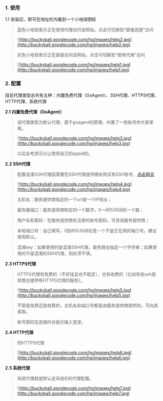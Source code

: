 ### 1. 使用 ###
1.1 安装后，即可在地址栏内看到一个小地球图标

> 蓝色小地球表示正在使用代理访问该网站，点击可切换到“直接连接”访问

> ![http://buckyball.googlecode.com/hg/images/help2.jpg](http://buckyball.googlecode.com/hg/images/help2.jpg)

> 灰色小地球表示正在直接访问该网站，点击可切换到“使用代理”访问

> ![http://buckyball.googlecode.com/hg/images/help1.jpg](http://buckyball.googlecode.com/hg/images/help1.jpg)


### 2. 配置 ###

目前代理类型总共有五种：内置免费代理（GoAgent）、SSH代理、HTTPS代理、HTTP代理、系统代理

**2.1 内置免费代理（GoAgent）**

> 该代理类型为默认代理，基于goagent的原理，内置了一些账号供大家使用。

> ![http://buckyball.googlecode.com/hg/images/help3.jpg](http://buckyball.googlecode.com/hg/images/help3.jpg)

> 以后会考虑可以让使用自己的appid的。

**2.2 SSH代理**

> 配置混淆SSH代理前需要在SSH代理提供商处购买有SSH账号，[点此购买](ServiceProvider.md)

> ![http://buckyball.googlecode.com/hg/images/help4.jpg](http://buckyball.googlecode.com/hg/images/help4.jpg)

> 主机名：服务提供商指定的一个url或一个IP地址；

> 服务器端口：服务提供商制定的一个数字，0～65535间的一个数；

> 用户名和密码：在服务提供商处注册的账号密码，可咨询服务提供商；

> 本地端口号：自己填写，0到65535间任意一个不是正在用的端口号，建议使用默认。

> 混淆key：如果使用的是混淆SSH代理，服务商会指定一个字符串；如果使用的不是混淆的SSH代理，则此项不填。

**2.3 HTTPS代理**

> HTTPS代理有免费的（不好找且也不稳定），也有收费的（比如有些ssh提供商也提供有HTTPS代理的服务）。

> ![http://buckyball.googlecode.com/hg/images/help5.jpg](http://buckyball.googlecode.com/hg/images/help5.jpg)

> 不管是免费还是收费的，主机名和端口号都是由服务提供商提供的，可向其索取。

> 账号密码在连接时会提示输入登录。

**2.4 HTTP代理**

> 同HTTPS代理

> ![http://buckyball.googlecode.com/hg/images/help6.jpg](http://buckyball.googlecode.com/hg/images/help6.jpg)

**2.5 系统代理**

> 系统代理就是默认走系统IE的代理配置。

> ![http://buckyball.googlecode.com/hg/images/help7.jpg](http://buckyball.googlecode.com/hg/images/help7.jpg)